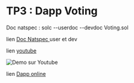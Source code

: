 # TP3 : Dapp Voting

Doc natspec : solc --userdoc --devdoc Voting.sol

lien [Doc Natspec ](https://github.com/benzakin/Alyra-school/blob/main/Developpeur-Ethereum-Template-master/6.%20Dapp/Index.md) user et dev

lien [youtube](https://youtu.be/1KcLuqQOTdg)


![Demo sur Youtube](https://www.creads.com/wp-content/uploads/2021/05/youtube.jpg)

lien [Dapp online](https://benzakin.github.io/TP3/) 


